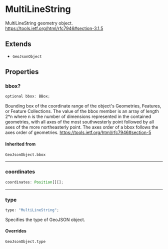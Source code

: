 # MultiLineString

MultiLineString geometry object.
https://tools.ietf.org/html/rfc7946#section-3.1.5

## Extends

- `GeoJsonObject`

## Properties

### bbox?

```ts
optional bbox: BBox;
```

Bounding box of the coordinate range of the object's Geometries, Features, or Feature Collections.
The value of the bbox member is an array of length 2\*n where n is the number of dimensions
represented in the contained geometries, with all axes of the most southwesterly point
followed by all axes of the more northeasterly point.
The axes order of a bbox follows the axes order of geometries.
https://tools.ietf.org/html/rfc7946#section-5

#### Inherited from

`GeoJsonObject.bbox`

---

### coordinates

```ts
coordinates: Position[][];
```

---

### type

```ts
type: "MultiLineString";
```

Specifies the type of GeoJSON object.

#### Overrides

`GeoJsonObject.type`
